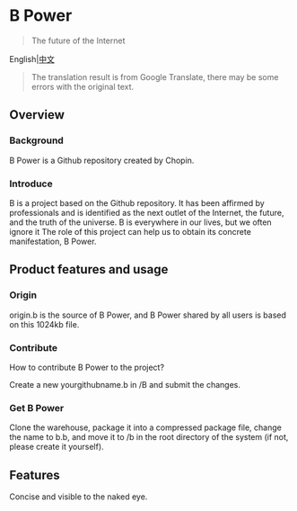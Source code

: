 # B Power

>The future of the Internet

English|[中文](https://github.com/xiaochopin/B/blob/main/README_zh.md)

>The translation result is from Google Translate, there may be some errors with the original text.

## Overview

### Background

B Power is a Github repository created by Chopin.

### Introduce

B is a project based on the Github repository. It has been affirmed by professionals and is identified as the next outlet of the Internet, the future, and the truth of the universe. B is everywhere in our lives, but we often ignore it The role of this project can help us to obtain its concrete manifestation, B Power.

## Product features and usage

### Origin

origin.b is the source of B Power, and B Power shared by all users is based on this 1024kb file.

### Contribute

How to contribute B Power to the project?

Create a new yourgithubname.b in /B and submit the changes.

### Get B Power

Clone the warehouse, package it into a compressed package file, change the name to b.b, and move it to /b in the root directory of the system (if not, please create it yourself).

## Features

Concise and visible to the naked eye.